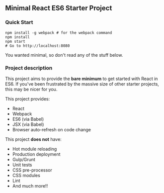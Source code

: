 ## Minimal React ES6 Starter Project

### Quick Start

```ShellSession
npm install -g webpack # for the webpack command
npm install
npm start
# Go to http://localhost:8080
```
You wanted minimal, so don't read any of the stuff below.

### Project description

This project aims to provide the **bare minimum** to get started with React in ES6.
If you've been frustrated by the massive size of other starter projects, this may
be nicer for you.  

This project provides:

 * React
 * Webpack
 * ES6 (via Babel)
 * JSX (via Babel)
 * Browser auto-refresh on code change

This project **does not** have:

 * Hot module reloading
 * Production deployment
 * Gulp/Grunt
 * Unit tests
 * CSS pre-processor
 * CSS modules
 * Lint
 * And much more!!
